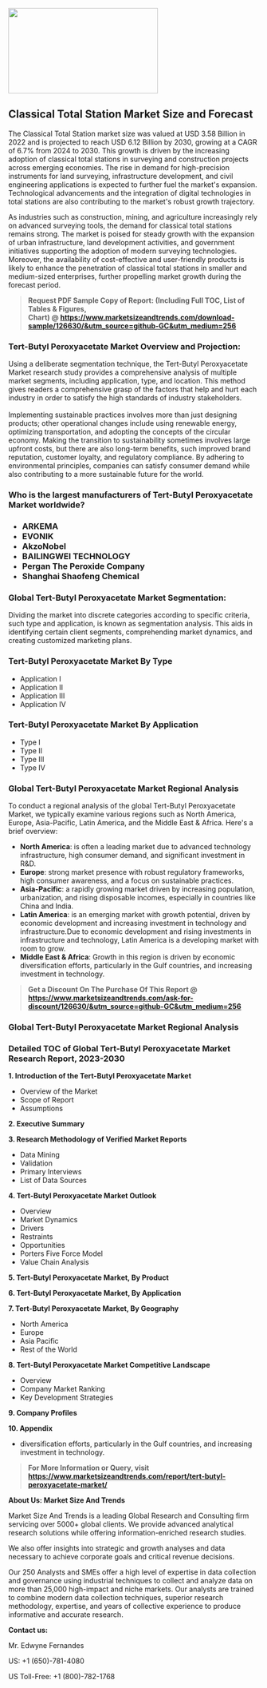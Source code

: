 <p><img class="alignnone size-medium wp-image-20088" src="https://ffe5etoiles.com/wp-content/uploads/2024/12/MST1-300x171.png" alt="" width="300" height="171" /></p><h2>Classical Total Station Market Size and Forecast</h2><p>The Classical Total Station market size was valued at USD 3.58 Billion in 2022 and is projected to reach USD 6.12 Billion by 2030, growing at a CAGR of 6.7% from 2024 to 2030. This growth is driven by the increasing adoption of classical total stations in surveying and construction projects across emerging economies. The rise in demand for high-precision instruments for land surveying, infrastructure development, and civil engineering applications is expected to further fuel the market's expansion. Technological advancements and the integration of digital technologies in total stations are also contributing to the market's robust growth trajectory.</p><p>As industries such as construction, mining, and agriculture increasingly rely on advanced surveying tools, the demand for classical total stations remains strong. The market is poised for steady growth with the expansion of urban infrastructure, land development activities, and government initiatives supporting the adoption of modern surveying technologies. Moreover, the availability of cost-effective and user-friendly products is likely to enhance the penetration of classical total stations in smaller and medium-sized enterprises, further propelling market growth during the forecast period.</p></p><blockquote id="" class=""><strong>Request PDF Sample Copy of Report: (Including Full TOC, List of Tables &amp; Figures, Chart)&nbsp;@&nbsp;<strong><a href="https://www.marketsizeandtrends.com/download-sample/126630/&utm_source=github-GC&utm_medium=256" target="_blank">https://www.marketsizeandtrends.com/download-sample/126630/&utm_source=github-GC&utm_medium=256</a></strong></strong></blockquote><h3 id="" class="">Tert-Butyl Peroxyacetate Market&nbsp;Overview and Projection:</h3><p id="" class="">Using a deliberate segmentation technique, the Tert-Butyl Peroxyacetate Market research study provides a comprehensive analysis of multiple market segments, including application, type, and location. This method gives readers a comprehensive grasp of the factors that help and hurt each industry in order to satisfy the high standards of industry stakeholders. <br /> <br />Implementing sustainable practices involves more than just designing products; other operational changes include using renewable energy, optimizing transportation, and adopting the concepts of the circular economy. Making the transition to sustainability sometimes involves large upfront costs, but there are also long-term benefits, such improved brand reputation, customer loyalty, and regulatory compliance. By adhering to environmental principles, companies can satisfy consumer demand while also contributing to a more sustainable future for the world.</p><h3 id="" class="">Who is the largest manufacturers of&nbsp;Tert-Butyl Peroxyacetate Market worldwide?</h3><h3 class=""><p><ul><li>ARKEMA </li><li> EVONIK </li><li> AkzoNobel </li><li> BAILINGWEI TECHNOLOGY </li><li> Pergan The Peroxide Company </li><li> Shanghai Shaofeng Chemical</li></ul></p></h3><h3 id="" class="">Global&nbsp;Tert-Butyl Peroxyacetate Market Segmentation:</h3><p id="" class="">Dividing the market into discrete categories according to specific criteria, such type and application, is known as segmentation analysis. This aids in identifying certain client segments, comprehending market dynamics, and creating customized marketing plans.</p><h3 id="" class="">Tert-Butyl Peroxyacetate Market&nbsp;By Type</h3><p><p><ul><li>Application I</li><li> Application II</li><li> Application III</li><li> Application IV</p></li></ul></p></p><h3 id="" class="">Tert-Butyl Peroxyacetate Market&nbsp;By Application</h3><p class=""><p><ul><li>Type I</li><li> Type II</li><li> Type III</li><li> Type IV</li></ul></p></p><h3 id="" class="">Global Tert-Butyl Peroxyacetate Market Regional Analysis</h3><p id="" class="">To conduct a regional analysis of the global Tert-Butyl Peroxyacetate Market, we typically examine various regions such as North America, Europe, Asia-Pacific, Latin America, and the Middle East &amp; Africa. Here's a brief overview:</p><ul><li><strong>North America</strong>: is often a leading market due to advanced technology infrastructure, high consumer demand, and significant investment in R&amp;D.</li><li><strong>Europe</strong>: strong market presence with robust regulatory frameworks, high consumer awareness, and a focus on sustainable practices.</li><li><strong>Asia-Pacific</strong>: a rapidly growing market driven by increasing population, urbanization, and rising disposable incomes, especially in countries like China and India.</li><li><strong>Latin America</strong>: is an emerging market with growth potential, driven by economic development and increasing investment in technology and infrastructure.Due to economic development and rising investments in infrastructure and technology, Latin America is a developing market with room to grow.</li><li><strong>Middle East &amp; Africa</strong>: Growth in this region is driven by economic diversification efforts, particularly in the Gulf countries, and increasing investment in technology.</li></ul><blockquote id="" class=""><strong>Get a Discount On The Purchase Of This Report @ <strong><a href="https://www.marketsizeandtrends.com/ask-for-discount/126630/&utm_source=github-GC&utm_medium=256" target="_blank">https://www.marketsizeandtrends.com/ask-for-discount/126630/&utm_source=github-GC&utm_medium=256</a></strong></strong></blockquote><h3 id="" class="">Global Tert-Butyl Peroxyacetate Market Regional Analysis</h3><h3 id="" class="">Detailed TOC of Global Tert-Butyl Peroxyacetate Market Research Report, 2023-2030</h3><p id="" class=""><strong>1. Introduction of the Tert-Butyl Peroxyacetate Market</strong></p><ul><li>Overview of the Market</li><li>Scope of Report</li><li>Assumptions</li></ul><p id="" class=""><strong>2. Executive Summary</strong></p><p id="" class=""><strong>3. Research Methodology of Verified Market Reports</strong></p><ul><li>Data Mining</li><li>Validation</li><li>Primary Interviews</li><li>List of Data Sources</li></ul><p id="" class=""><strong>4. Tert-Butyl Peroxyacetate Market Outlook</strong></p><ul><li>Overview</li><li>Market Dynamics</li><li>Drivers</li><li>Restraints</li><li>Opportunities</li><li>Porters Five Force Model</li><li>Value Chain Analysis</li></ul><p id="" class=""><strong>5. Tert-Butyl Peroxyacetate Market, By Product</strong></p><p id="" class=""><strong>6. Tert-Butyl Peroxyacetate Market, By Application</strong></p><p id="" class=""><strong>7. Tert-Butyl Peroxyacetate Market, By Geography</strong></p><ul><li>North America</li><li>Europe</li><li>Asia Pacific</li><li>Rest of the World</li></ul><p id="" class=""><strong>8. Tert-Butyl Peroxyacetate Market Competitive Landscape</strong></p><ul><li>Overview</li><li>Company Market Ranking</li><li>Key Development Strategies</li></ul><p id="" class=""><strong>9. Company Profiles</strong></p><p id="" class=""><strong>10. Appendix</strong></p><ul><li>diversification efforts, particularly in the Gulf countries, and increasing investment in technology.</li></ul><blockquote id="" class=""><strong>For More Information or Query, visit <strong><strong><a href="https://www.marketsizeandtrends.com/report/tert-butyl-peroxyacetate-market/" target="_blank">https://www.marketsizeandtrends.com/report/tert-butyl-peroxyacetate-market/</a></strong></strong></strong></blockquote><p id="" class=""><strong>About Us: Market Size And Trends</strong></p><p id="" class="">Market Size And Trends is a leading Global Research and Consulting firm servicing over 5000+ global clients. We provide advanced analytical research solutions while offering information-enriched research studies.</p><p id="" class="">We also offer insights into strategic and growth analyses and data necessary to achieve corporate goals and critical revenue decisions.</p><p id="" class="">Our 250 Analysts and SMEs offer a high level of expertise in data collection and governance using industrial techniques to collect and analyze data on more than 25,000 high-impact and niche markets. Our analysts are trained to combine modern data collection techniques, superior research methodology, expertise, and years of collective experience to produce informative and accurate research.</p><p id="" class=""><strong>Contact us:</strong></p><p id="" class="">Mr. Edwyne Fernandes</p><p id="" class="">US: +1 (650)-781-4080</p><p id="" class="">US Toll-Free: +1 (800)-782-1768</p>
